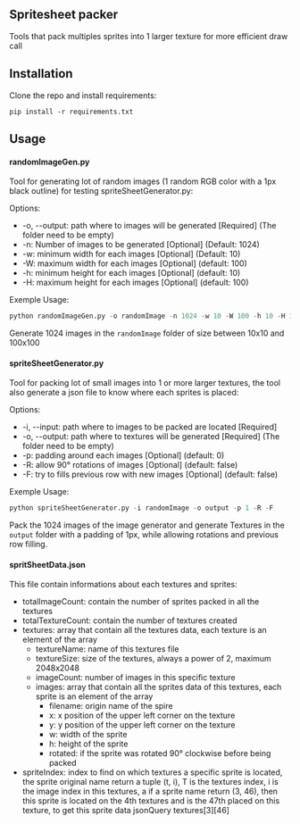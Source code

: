 ## Spritesheet packer

Tools that pack multiples sprites into 1 larger texture for more efficient draw call
## Installation

Clone the repo and install requirements:

```shell
pip install -r requirements.txt
```

## Usage

#### randomImageGen.py
Tool for generating lot of random images (1 random RGB color with a 1px black outline) for testing spriteSheetGenerator.py:

Options:
* -o, --output: path where to images will be generated [Required] (The folder need to be empty)
* -n: Number of images to be generated [Optional] (Default: 1024)
* -w: minimum width for each images [Optional] (Default: 10)
* -W: maximum width for each images [Optional] (default: 100)
* -h: minimum height for each images [Optional] (default: 10)
* -H: maximum height for each images [Optional] (default: 100)

Exemple Usage:
```py
python randomImageGen.py -o randomImage -n 1024 -w 10 -W 100 -h 10 -H 100
```
Generate 1024 images in the `randomImage` folder of size between 10x10 and 100x100

#### spriteSheetGenerator.py
Tool for packing lot of small images into 1 or more larger textures, the tool also generate a json file to know where each sprites is placed:

Options:
* -i, --input: path where to images to be packed are located [Required]
* -o, --output: path where to textures will be generated [Required] (The folder need to be empty)
* -p: padding around each images [Optional] (default: 0)
* -R: allow 90° rotations of images [Optional] (default: false)
* -F: try to fills previous row with new images [Optional] (default: false)

Exemple Usage:
```py
python spriteSheetGenerator.py -i randomImage -o output -p 1 -R -F
```
Pack the 1024 images of the image generator and generate Textures in the `output` folder with a padding of 1px, while allowing rotations and previous row filling.

#### spritSheetData.json
This file contain informations about each textures and sprites:

* totalImageCount: contain the number of sprites packed in all the textures
* totalTextureCount: contain the number of textures created
* textures: array that contain all the textures data, each texture is an element of the array
  * textureName: name of this textures file
  * textureSize: size of the textures, always a power of 2, maximum 2048x2048
  * imageCount: number of images in this specific texture
  * images: array that contain all the sprites data of this textures, each sprite is an element of the array
    * filename: origin name of the spire
    * x: x position of the upper left corner on the texture
    * y: y position of the upper left corner on the texture
    * w: width of the sprite
    * h: height of the sprite
    * rotated: if the sprite was rotated 90° clockwise before being packed
* spriteIndex: index to find on which textures a specific sprite is located, the sprite original name return a tuple (t, i), T is the textures index, i is the image index in this textures, a if a sprite name return (3, 46), then this sprite is located on the 4th textures and is the 47th placed on this texture, to get this sprite data jsonQuery textures[3][46]
